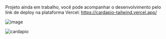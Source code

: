 Projeto ainda em trabalho, você pode acompanhar o desenvolvimento pelo link de deploy na plataforma Vercel: https://cardapio-tailwind.vercel.app/

![image](https://github.com/user-attachments/assets/dc092710-0a26-4dc4-a95b-773f748c8c08)

![cardapio](https://github.com/user-attachments/assets/cd9de207-ea76-4b32-817d-52ca267047cd)
